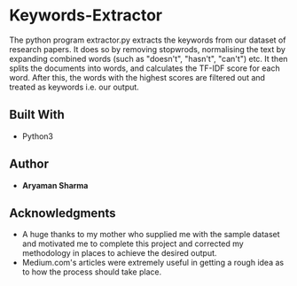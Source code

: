 # Keywords-Extractor
The python program extractor.py extracts the keywords from our dataset of research papers. It does so by removing stopwrods, normalising the text by expanding combined words (such as "doesn't", "hasn't", "can't") etc. It then splits the documents into words, and calculates the TF-IDF score for each word. After this, the words with the highest scores are filtered out and treated as keywords i.e. our output. 

## Built With

* Python3 

## Author

* **Aryaman Sharma**

## Acknowledgments

* A huge thanks to my mother who supplied me with the sample dataset and motivated me to complete this project and corrected my methodology in places to achieve the desired output. 
* Medium.com's articles were extremely useful in getting a rough idea as to how the process should take place.
